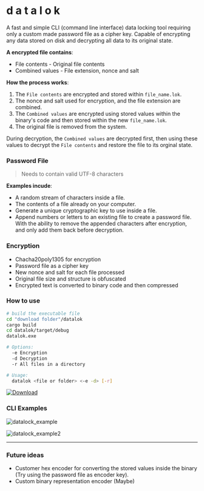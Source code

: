 # d a t a l o k

A fast and simple CLI (command line interface) data locking tool requiring only a custom made password file as a cipher key. Capable of encrypting any data stored on disk and decrypting all data to its original state.

**A encrypted file contains**:
- File contents - Original file contents
- Combined values - File extension, nonce and salt
  
**How the process works**:
1. The ```File contents``` are encrypted and stored within ```file_name.lok```.
2. The nonce and salt used for encryption, and the file extension are combined.
3. The ```Combined values``` are encrypted using stored values within the binary's code and then stored within the new ```file_name.lok```.
4. The original file is removed from the system.

During decryption, the ```Combined values``` are decrypted first, then using these values to decrypt the ```File contents``` and restore the file to its orginal state.  

### Password File
> Needs to contain valid UTF-8 characters

**Examples incude**: 

- A random stream of characters inside a file.
- The contents of a file already on your computer.
- Generate a unique cryptographic key to use inside a file.
- Append numbers or letters to an existing file to create a password file. With the ability to remove the appended characters after encryption, and only add them back before decryption.

### Encryption

- Chacha20poly1305 for encryption
- Password file as a cipher key
- New nonce and salt for each file processed
- Original file size and structure is obfuscated
- Encrypted text is converted to binary code and then compressed

### How to use

```bash
# build the executable file
cd "download folder"/datalok
cargo build
cd datalok/target/debug
datalok.exe

# Options:
  -e Encryption
  -d Decryption
  -r All files in a directory

# Usage:
  datalok <file or folder> <-e -d> [-r]
```
[![Download](https://img.shields.io/badge/Download-v1.0.0-blue?style=flat)](https://github.com/0x7f9/datalok/releases/download/v1.0.0/datalok.exe)  

### CLI Examples
![datalock_example](https://github.com/0x7f9/datalok/assets/141240295/c39e547d-10f5-4216-8439-bb358a41d94f)  

![datalock_example2](https://github.com/0x7f9/datalok/assets/141240295/e9c82d99-b181-4804-820f-0001d3eb4d00)
***
### Future ideas 

- Customer hex encoder for converting the stored values inside the binary (Try using the password file as encoder key).
- Custom binary representation encoder (Maybe)
